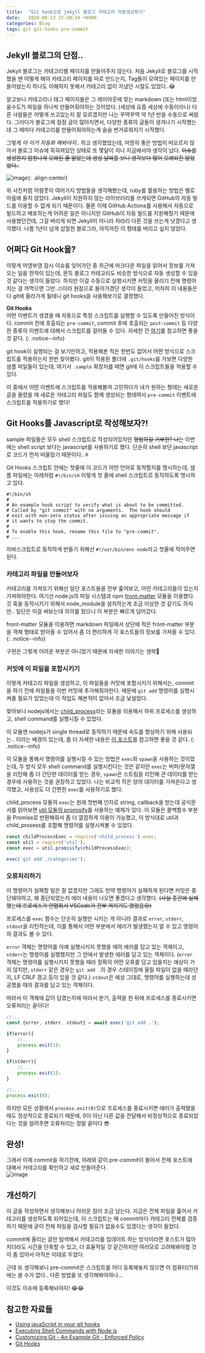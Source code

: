 ```yaml
---
title:  "Git hook으로 jekyll 블로그 카테고리 자동생성하기"
date:   2020-08-23 22:30:24 +0900
categories: Blog 
tags: git git-hooks pre-commit
---
```


## Jekyll 블로그의 단점..
Jekyll 블로그는 카테고리별 페이지를 만들어주지 않는다. 처음 Jekyll로 블로그를 시작했을 땐 어떻게 해야 카테고리 페이지를 따로 만드는지, Tag들이 모여있는 페이지를 만들어놨는지 하나도 이해하지 못해서 카테고리 없이 지냈던 시절도 있었다..😂

알고보니 카테고리나 태그 페이지들은 그 레이아웃에 맞는 markdown (또는 html이었을수도?) 파일을 하나씩 만들어줘야하는 것이었다. (세상에 요즘 세상에 수동이라니) 다른 사람들은 어떻게 쓰고있는지 잘 모르겠지만 나는 꾸역꾸역 약 1년 반을 수동으로 써왔다. 그러다가 블로그에 점점 글이 많아지면서, 다양한 종류의 글들이 생겨나기 시작했는데 그 때마다 카테고리를 만들어줘야하는게 슬슬 번거로워지기 시작했다. 

그렇게 _아 이거 자동화 해봐야지.._ 하고 생각했었는데, 마땅히 좋은 방법이 떠오르지 않아서 블로그 이슈에 묵혀져있던 상태로 또 몇달이 지나 지금에서야 생각이 났다. ~~이슈를 생성한지 엄청나게 오래된 줄 알았는데 생성 날짜를 보니 생각보다 많이 오래되진 않았었다..~~ 

![image](https://user-images.githubusercontent.com/42017052/90979643-72f68a80-e591-11ea-9324-5a8744ae4154.png){: .align-center}

위 사진처럼 어렴풋이 여러가지 방법들을 생각해봤는데, ruby를 활용하는 방법은 별로 마음에 들지 않았다. Jekyll이 지원하지 않는 라이브러리를 쓰게되면 GitHub의 자동 빌드를 이용할 수 없게 되기 때문이다. 물론 이제 GitHub Actions를 사용해서 자동으로 빌드하고 배포하는게 어려운 일은 아니지만 GitHub이 자동 빌드를 지원해줬기 때문에 사용했던건데, 그걸 버리게 되면 Jekyll이 아니라 차라리 다른 것을 쓰는게 낫겠다고 생각했다. 나름 1년이 넘게 삽질한 블로그라, 아직까진 이 형태를 버리고 싶지 않았다. 

## 어쩌다 Git Hook을?
이렇게 어영부영 잠시 이슈를 잊어가던 중 최근에 마크다운 파일을 읽어서 정보를 가져오는 일을 한적이 있는데, 문득 블로그 카테고리도 비슷한 방식으로 자동 생성할 수 있을 것 같다는 생각이 들었다. 하지만 이걸 수동으로 실행시키면 커밋을 올리기 전에 명령어 치는 걸 까먹으면 그만..🙄이라 원점으로 돌아가겠단 생각이 들었고, 어차피 이 내용들은 다 git에 올라가게 될테니 git hooks을 사용해보기로 결정했다. 

**Git Hooks**  
어떤 이벤트가 생겼을 때 자동으로 특정 스크립트를 실행할 수 있도록 만들어진 방식이다. commit 전에 호출되는 `pre-commit`, commit 후에 호출되는 `post-commit` 등 다양한 종류의 이벤트에 대해서 스크립트를 걸어둘 수 있다. 자세한 건 [여기](https://git-scm.com/book/ko/v2/Git%EB%A7%9E%EC%B6%A4-Git-Hooks)를 참고하면 좋을 것 같다. 
{: .notice--info}

git hook이 실행되는 걸 보기만하고, 적용해본 적은 한번도 없어서 어떤 방식으로 스크립트를 적용하는지 한번 찾아봤다. git이 적용된 폴더에 `.git/hooks`를 가보면 다양한 샘플 파일들이 있는데, 여기서 `.sample` 확장자를 떼면 git에 이 스크립트들을 적용할 수 있다.  

이 중에서 어떤 이벤트에 스크립트를 적용해볼까 고민하다가 내가 원하는 형태는 새로운 글을 올렸을 때 새로운 카테고리 파일도 함께 생성되는 형태여서 `pre-commit` 이벤트에 스크립트를 적용하기로 했다! 

## Git Hooks를 Javascript로 작성해보자?!
sample 파일들은 모두 shell 스크립트로 작성되어있지만 ~~평범하길 거부한? 나는~~ 이번에는 shell script 보다는 javascript를 사용하기로 했다. 단순히 shell 보단 javascript로 코드가 먼저 떠올랐기 때문이다..ㅎ

Git Hooks 스크립트 안에는 첫줄에 이 코드가 어떤 언어로 동작할지를 명시하는데, 샘플 파일에는 아래처럼 `#!/bin/sh` 이렇게 첫 줄에 shell 스크립트로 동작하도록 명시하고 있다. 

```shell
#!/bin/sh
#
# An example hook script to verify what is about to be committed.
# Called by "git commit" with no arguments.  The hook should
# exit with non-zero status after issuing an appropriate message if
# it wants to stop the commit.
#
# To enable this hook, rename this file to "pre-commit".
# ...
```

자바스크립트로 동작하게 만들기 위해선 `#!/usr/bin/env node`라고 첫줄에 적어주면 된다. 

### 카테고리 파일을 만들어보자
카테고리를 가져오기 위해선 일단 포스트들을 전부 훑어보고, 어떤 카테고리들이 있는지 가져와야한다. 여기선 node.js의 파일 시스템과 npm [front-matter](https://www.npmjs.com/package/front-matter) 모듈을 이용했다. 깃 훅을 동작시키기 위해서 node_module을 설치하는게 조금 이상한 것 같기도 하지만.. 일단은 이걸 써보는데 의의를 뒀으니 이 부분은 빠르게 넘어갔다.

front-matter 모듈을 이용하면 markdown 파일에서 상단에 적은 front-matter 부분을 객체 형태로 받아올 수 있어서 좀 더 편리하게 각 포스트들의 정보를 가져올 수 있다. 
{: .notice--info}

구현은 그렇게 어려운 부분은 아니었기 때문에 자세한 이야기는 생략🤤

### 커밋에 이 파일을 포함시키기
이렇게 카테고리 파일을 생성하고, 이 파일들을 커밋에 포함시키기 위해서는, commit을 하기 전에 파일들을 이번 커밋에 추가해줘야한다. 때문에 `git add` 명령어를 실행시켜줄 필요가 있었는데 이 작업도 해본적이 없어서 조금 낯설었다. 

찾아보니 nodejs에서는 [child_process](https://nodejs.org/api/child_process.html#child_process_child_process)라는 모듈을 이용해서 하위 프로세스를 생성하고, shell command를 실행시킬 수 있었다. 

이 모듈엔 nodejs가 single thread로 동작하기 때문에 속도를 향상하기 위해 사용되는.. 이라는 배경이 있는데, 좀 더 자세한 내용은 [이 포스트](https://stackabuse.com/executing-shell-commands-with-node-js/)를 참고하면 좋을 것 같다.
{: .notice--info}

이 모듈을 통해서 명령어를 실행시킬 수 있는 방법은 `exec`와 `spawn`을 사용하는 것이었는데, 두 방식 모두 shell command를 실행시킨다는 것은 같지만 `exec`는 버퍼/문자열을 리턴해 좀 더 간단한 데이터를 받는 경우, `spawn`은 스트림을 리턴해 큰 데이터를 받는 경우에 사용하는 것을 권장하고 있었다. 나는 비교적 작은 양의 데이터를 가져온다고 생각했고, 사용성도 더 간편한 `exec`를 사용하기로 했다. 

child_process 모듈의 `exec`는 원래 첫번째 인자로 string, callback을 받는데 공식문서를 읽어보면 [util 모듈의 promisify](https://nodejs.org/api/util.html#util_util_promisify_original)를 사용하는 예제가 있다. 이 모듈은 콜백함수 부분을 Promise로 반환해줘서 좀 더 깔끔하게 이용이 가능했고, 이 방식대로 util과 child_prosess를 조합해 명령어를 실행시켜볼 수 있었다. 

```javascript
const childProcessExec = require('child_process').exec;
const util = require('util');
const exec = util.promisify(childProcessExec);

exec('git add ./categories');
```

### 오류처리하기
이 명령어가 실패할 일은 잘 없겠지만 그래도 만약 명령어가 실패하게 된다면 커밋은 중단돼야하고, 왜 중단되었는지 에러 내용이 나오면 좋겠다고 생각했다. ~~(사실 중간에 실패했는데 프로세스가 안멈춰서 VSCode가 전부 꺼지기도 했었음😒)~~

프로세스를 `exec` 함수는 단순히 실행만 시키는 게 아니라 결과로 `error`, `stderr`, `stdout`을 리턴하는데, 이를 통해서 어떤 부분에서 에러가 발생했는지 알 수 있고 명령어의 결과도 볼 수 있다. 

`error` 객체는 명령어를 아예 실행시키지 못했을 때의 에러를 담고 있는 객체이고, `stderr`는 명령어를 실행했지만 그 안에서 발생한 에러를 담고 있는 객체이다. (`error` 객체는 명령어를 실행시키지 못했을 때라 정확히 어떤 오류를 담고 있을지는 예상이 가지 않지만, `stderr` 같은 경우는 `git add .`의 경우 스테이징에 올릴 파일이 없을 때라던지, LF CRLF 경고 등이 있을 것 같다.) `stdout`은 예상 그대로, 명령어를 실행하는데 성공했을 때의 결과를 담고 있는 객체이다.

따라서 이 객체에 값이 담겼는지에 따라서 분기, 출력을 한 뒤에 프로세스를 종료시키면 오류처리는 끝이다! 

```javascript
//...
const {error, stderr, stdout} = await exec('git add .');

if(error){
    //...
    process.exit(1);
}

if(stderr){
    //...
    process.exit(1);
}

//...
process.exit(0);
```

하지만 모든 상황에서 `process.exit(0)`으로 프로세스를 종료시키면 에러가 출력됐을 때도 정상적으로 종료되기 때문에, 0이 아닌 다른 값을 전달해서 비정상적으로 종료되었다는 것을 알려주면 오류처리는 정말 끝이다 😎

## 완성!
그래서 이제 commit을 하기전에, 아래와 같이 pre-commit이 돌아서 전체 포스트에 대해서 카테고리를 확인하고 새로 만들어준다.  
![image](https://user-images.githubusercontent.com/42017052/91190293-63607880-e72e-11ea-8feb-eb90162bcd14.png)

## 개선하기
이 글을 작성하면서 생각해보니 아쉬운 점이 조금 남는다. 지금은 전체 파일을 훑어서 카테고리를 생성하도록 되어있는데, 이 스크립트는 매 commit마다 카테고리 전체를 검증하기 때문에 굳이 전체 파일을 검사할 필요가 없을수도 있겠다는 생각이 들었다. 

commit에 올리는 글만 탐색해서 카테고리를 업데이트 하는 방식이라면 포스트가 많아지더라도 시간을 단축할 수 있고, 더 효율적일 것 같긴하지만 여러모로 고려해봐야할 것이 좀 있어서 아직은 이대로 두었다. 

근데 또 생각해보니 pre-commit은 스크립트를 어디 등록해놓지 않으면 이 컴퓨터(?)외에는 쓸 수가 없다.. 다른 방법을 또 생각해봐야하나...

이것도 이슈에 등록해놔야지! 😂😂

## 참고한 자료들
- [Using javaScript in your git hooks](https://medium.com/@Sergeon/using-javascript-in-your-git-hooks-f0ce09477334)
- [Executing Shell Commands with Node.js](https://stackabuse.com/executing-shell-commands-with-node-js/)
- [Customizing Git - An Example Git - Enforced Policy](https://git-scm.com/book/ko/v2/Git%EB%A7%9E%EC%B6%A4-%EC%A0%95%EC%B1%85-%EA%B5%AC%ED%98%84%ED%95%98%EA%B8%B0)
- [Git Hooks](https://git-scm.com/book/ko/v2/Git%EB%A7%9E%EC%B6%A4-Git-Hooks)